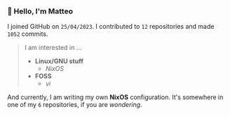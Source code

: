 ### 👋 Hello, I'm Matteo

I joined GitHub on `25/04/2023`.
I contributed to `12` repositories and made `1052` commits.

> I am interested in ...
> 
> - **Linux/GNU stuff**
>     - *NixOS*
> - **FOSS**
>   - *vi*

And currently, I am writing my own **NixOS** configuration. It's somewhere in one of my `6` repositories, if you are *wondering*.
